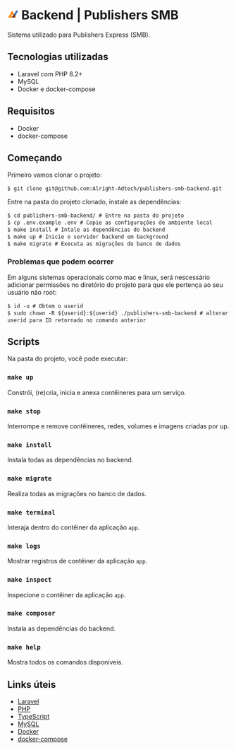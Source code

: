 # <img src="./docs/images/publishers-smb-logo.png" width="25px" height="25px" /> Backend | Publishers SMB

Sistema utilizado para Publishers Express (SMB).

## Tecnologias utilizadas
- Laravel com PHP 8.2+
- MySQL
- Docker e docker-compose

## Requisitos
- Docker
- docker-compose

## Começando

Primeiro vamos clonar o projeto:

```shell
$ git clone git@github.com:Alright-Adtech/publishers-smb-backend.git
```

Entre na pasta do projeto clonado, instale as dependências:

```shell
$ cd publishers-smb-backend/ # Entre na pasta do projeto
$ cp .env.example .env # Copie as configurações de ambiente local
$ make install # Intale as dependências do backend
$ make up # Inicie o servidor backend em background
$ make migrate # Executa as migrações do banco de dados
```

### Problemas que podem ocorrer
Em alguns sistemas operacionais como mac e linux, será nescessário adicionar permissões no diretório do projeto para que ele pertença ao seu usuário não root:

```shell
$ id -u # Obtem o userid
$ sudo chown -R ${userid}:${userid} ./publishers-smb-backend # alterar userid para ID retornado no comando anterior
```

## Scripts

Na pasta do projeto, você pode executar:

### `make up`

Constrói, (re)cria, inicia e anexa contêineres para um serviço.

### `make stop`

Interrompe e remove contêineres, redes, volumes e imagens criadas por up.

### `make install`

Instala todas as dependências no backend.

### `make migrate`

Realiza todas as migrações no banco de dados.

### `make terminal`

Interaja dentro do contêiner da aplicação `app`.

### `make logs`

Mostrar registros de contêiner da aplicação `app`.

### `make inspect`

Inspecione o contêiner da aplicação `app`.

### `make composer`

Instala as dependências do backend.

### `make help`

Mostra todos os comandos disponíveis.

## Links úteis

- [Laravel](https://laravel.com/)
- [PHP](https://www.php.net/)
- [TypeScript](https://www.typescriptlang.org/)
- [MySQL](https://www.mysql.com/)
- [Docker](https://www.docker.com/)
- [docker-compose](https://docs.docker.com/compose/)